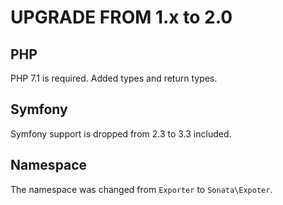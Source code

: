 UPGRADE FROM 1.x to 2.0
=======================

## PHP

PHP 7.1 is required.
Added types and return types.

## Symfony

Symfony support is dropped from 2.3 to 3.3 included.

## Namespace

The namespace was changed from `Exporter` to `Sonata\Expoter`.
